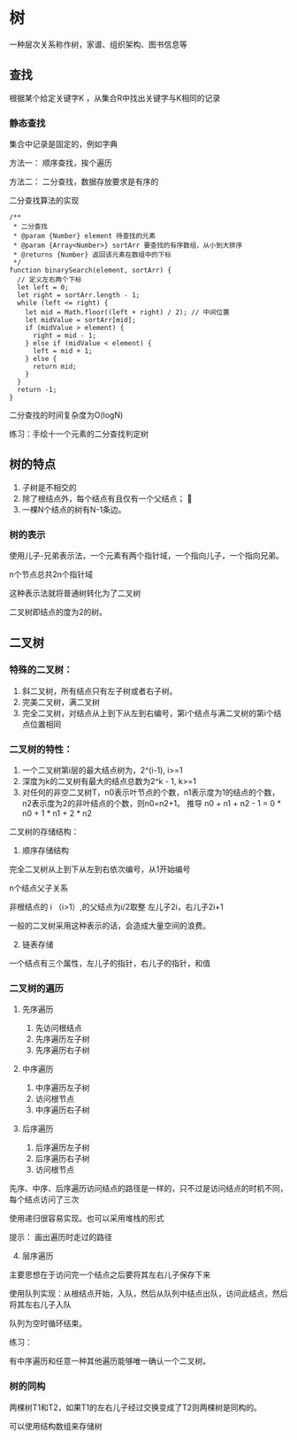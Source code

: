 # 树

一种层次关系称作树，家谱、组织架构、图书信息等

## 查找

根据某个给定关键字K ，从集合R中找出关键字与K相同的记录

### 静态查找

集合中记录是固定的，例如字典

方法一： 顺序查找，挨个遍历

方法二： 二分查找，数据存放要求是有序的

二分查找算法的实现

```JS
/**
 * 二分查找
 * @param {Number} element 待查找的元素
 * @param {Array<Number>} sortArr 要查找的有序数组，从小到大排序
 * @returns {Number} 返回该元素在数组中的下标
 */
function binarySearch(element, sortArr) {
  // 定义左右两个下标
  let left = 0;
  let right = sortArr.length - 1;
  while (left <= right) {
    let mid = Math.floor((left + right) / 2); // 中间位置
    let midValue = sortArr[mid];
    if (midValue > element) {
      right = mid - 1;
    } else if (midValue < element) {
      left = mid + 1;
    } else {
      return mid;
    }
  }
  return -1;
}
```

二分查找的时间复杂度为O(logN)

练习：手绘十一个元素的二分查找判定树

## 树的特点

1. 子树是不相交的
2. 除了根结点外，每个结点有且仅有一个父结点；  
3. 一棵N个结点的树有N-1条边。

### 树的表示

使用儿子-兄弟表示法，一个元素有两个指针域，一个指向儿子，一个指向兄弟。

n个节点总共2n个指针域

这种表示法就将普通树转化为了二叉树

二叉树即结点的度为2的树。

## 二叉树

### 特殊的二叉树：

1. 斜二叉树，所有结点只有左子树或者右子树。
2. 完美二叉树，满二叉树
3. 完全二叉树，对结点从上到下从左到右编号，第i个结点与满二叉树的第i个结点位置相同

### 二叉树的特性：

1. 一个二叉树第i层的最大结点树为，2^(i-1), i>=1
2. 深度为k的二叉树有最大的结点总数为2^k - 1, k>=1
3. 对任何的非空二叉树T，n0表示叶节点的个数，n1表示度为1的结点的个数，n2表示度为2的非叶结点的个数，则n0=n2+1。 推导 n0 + n1 + n2 - 1 = 0 * n0 + 1 * n1 + 2 * n2

二叉树的存储结构：

1. 顺序存储结构

完全二叉树从上到下从左到右依次编号，从1开始编号

n个结点父子关系

非根结点的 i （i>1）,的父结点为i/2取整
左儿子2i，右儿子2i+1

一般的二叉树采用这种表示的话，会造成大量空间的浪费。

2. 链表存储

一个结点有三个属性，左儿子的指针，右儿子的指针，和值

### 二叉树的遍历

1. 先序遍历
   1. 先访问根结点
   2. 先序遍历左子树
   3. 先序遍历右子树

2. 中序遍历
   1. 中序遍历左子树
   2. 访问根节点
   3. 中序遍历右子树

3. 后序遍历
   1. 后序遍历左子树
   2. 后序遍历右子树
   3. 访问根节点

先序、中序、后序遍历访问结点的路径是一样的，只不过是访问结点的时机不同，每个结点访问了三次

使用递归很容易实现。也可以采用堆栈的形式

提示： 画出遍历时走过的路径

4. 层序遍历

主要思想在于访问完一个结点之后要将其左右儿子保存下来

使用队列实现：从根结点开始，入队，然后从队列中结点出队，访问此结点，然后将其左右儿子入队

队列为空时循环结束。

练习：

有中序遍历和任意一种其他遍历能够唯一确认一个二叉树。

### 树的同构

两棵树T1和T2，如果T1的左右儿子经过交换变成了T2则两棵树是同构的。

可以使用结构数组来存储树
